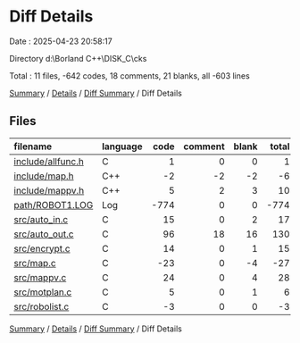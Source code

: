 # Diff Details

Date : 2025-04-23 20:58:17

Directory d:\\Borland C++\\DISK_C\\cks

Total : 11 files,  -642 codes, 18 comments, 21 blanks, all -603 lines

[Summary](results.md) / [Details](details.md) / [Diff Summary](diff.md) / Diff Details

## Files
| filename | language | code | comment | blank | total |
| :--- | :--- | ---: | ---: | ---: | ---: |
| [include/allfunc.h](/include/allfunc.h) | C | 1 | 0 | 0 | 1 |
| [include/map.h](/include/map.h) | C++ | -2 | -2 | -2 | -6 |
| [include/mappv.h](/include/mappv.h) | C++ | 5 | 2 | 3 | 10 |
| [path/ROBOT1.LOG](/path/ROBOT1.LOG) | Log | -774 | 0 | 0 | -774 |
| [src/auto\_in.c](/src/auto_in.c) | C | 15 | 0 | 2 | 17 |
| [src/auto\_out.c](/src/auto_out.c) | C | 96 | 18 | 16 | 130 |
| [src/encrypt.c](/src/encrypt.c) | C | 14 | 0 | 1 | 15 |
| [src/map.c](/src/map.c) | C | -23 | 0 | -4 | -27 |
| [src/mappv.c](/src/mappv.c) | C | 24 | 0 | 4 | 28 |
| [src/motplan.c](/src/motplan.c) | C | 5 | 0 | 1 | 6 |
| [src/robolist.c](/src/robolist.c) | C | -3 | 0 | 0 | -3 |

[Summary](results.md) / [Details](details.md) / [Diff Summary](diff.md) / Diff Details